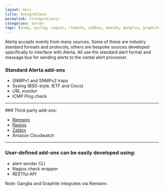 ```yaml
---
layout: docs
title: Integrations
permalink: /integrations/
categories: server
tags: [snmp, syslog, nagios, riemann, zabbix, amazon, ganglia, graphite]
---
```


Alerta accepts events from many sources. Some of these are industry standard formats and protocols, others are bespoke sources developed specifically to interface with Alerta. All use the standard alert format and message bus for sending alerts to the cental alert processer.


### Standard Alerta add-ons

* SNMPv1 and SNMPv2 traps
* Syslog (BSD-style, IETF and Cisco)
* URL monitor
* ICMP Ping check

---

### Third-party add-ons:

 * [Riemann](https://github.com/alerta/riemann-alerta)
 * [Nagios](https://github.com/alerta/nagios3-alerta)
 * [Zabbix](https://github.com/alerta/zabbix-alerta)
 * Amazon Cloudwatch

 ---

### User-defined add-ons can be easily developed using:

* alert-sender CLI
* Nagios check wrapper
* RESTful API

Note: Ganglia and Graphite integrates via Riemann.
